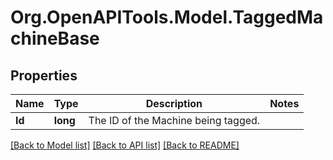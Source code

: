 # Org.OpenAPITools.Model.TaggedMachineBase
## Properties

Name | Type | Description | Notes
------------ | ------------- | ------------- | -------------
**Id** | **long** | The ID of the Machine being tagged. | 

[[Back to Model list]](../README.md#documentation-for-models) [[Back to API list]](../README.md#documentation-for-api-endpoints) [[Back to README]](../README.md)

